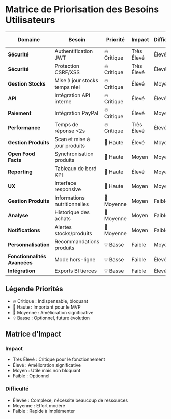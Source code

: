 # Matrice de Priorisation des Besoins Utilisateurs

| Domaine | Besoin | Priorité | Impact | Difficulté | Utilisateurs Principaux |
|---------|--------|----------|--------|------------|------------------------|
| **Sécurité** | Authentification JWT | 🔥 Critique | Très Élevé | Élevée | Tous |
| **Sécurité** | Protection CSRF/XSS | 🔥 Critique | Très Élevé | Élevée | Tous |
| **Gestion Stocks** | Mise à jour stocks temps réel | 🔥 Critique | Élevé | Moyenne | Sophie, Marc |
| **API** | Intégration API interne | 🔥 Critique | Élevé | Élevée | Tous |
| **Paiement** | Intégration PayPal | 🔥 Critique | Élevé | Moyenne | Thomas |
| **Performance** | Temps de réponse <2s | 🔥 Critique | Très Élevé | Élevée | Tous |
| **Gestion Produits** | Scan et mise à jour produits | 🚀 Haute | Élevé | Moyenne | Marc, Laura |
| **Open Food Facts** | Synchronisation produits | 🚀 Haute | Moyen | Moyenne | Laura, Sophie |
| **Reporting** | Tableaux de bord KPI | 🚀 Haute | Élevé | Moyenne | Élodie, Sophie |
| **UX** | Interface responsive | 🚀 Haute | Moyen | Moyenne | Tous |
| **Gestion Produits** | Informations nutritionnelles | 🔧 Moyenne | Moyen | Faible | Thomas, Laura |
| **Analyse** | Historique des achats | 🔧 Moyenne | Moyen | Faible | Thomas, Élodie |
| **Notifications** | Alertes stocks/produits | 🔧 Moyenne | Moyen | Faible | Marc, Sophie |
| **Personnalisation** | Recommandations produits | 💡 Basse | Faible | Moyenne | Thomas |
| **Fonctionnalités Avancées** | Mode hors-ligne | 💡 Basse | Faible | Élevée | Marc |
| **Intégration** | Exports BI tierces | 💡 Basse | Faible | Élevée | Élodie |

## Légende Priorités
- 🔥 Critique : Indispensable, bloquant
- 🚀 Haute : Important pour le MVP
- 🔧 Moyenne : Amélioration significative
- 💡 Basse : Optionnel, future évolution

## Matrice d'Impact

### Impact
- Très Élevé : Critique pour le fonctionnement
- Élevé : Amélioration significative
- Moyen : Utile mais non bloquant
- Faible : Optionnel

### Difficulté
- Élevée : Complexe, nécessite beaucoup de ressources
- Moyenne : Effort modéré
- Faible : Rapide à implémenter
